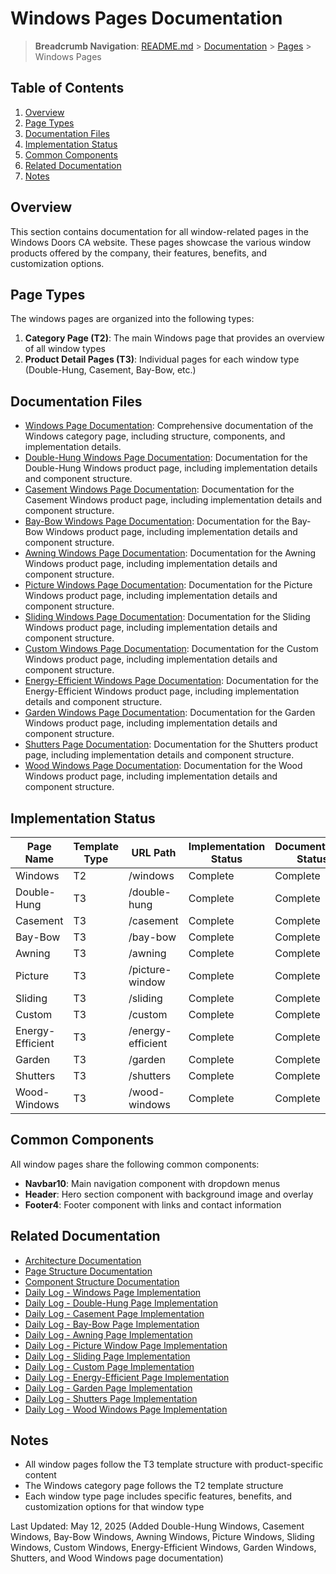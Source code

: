 # Windows Pages Documentation

> **Breadcrumb Navigation**: [README.md](../../../README.md) > [Documentation](../../index.md) > [Pages](../index.md) > Windows Pages

## Table of Contents

1. [Overview](#overview)
2. [Page Types](#page-types)
3. [Documentation Files](#documentation-files)
4. [Implementation Status](#implementation-status)
5. [Common Components](#common-components)
6. [Related Documentation](#related-documentation)
7. [Notes](#notes)

## Overview

This section contains documentation for all window-related pages in the Windows Doors CA website. These pages showcase the various window products offered by the company, their features, benefits, and customization options.

## Page Types

The windows pages are organized into the following types:

1. **Category Page (T2)**: The main Windows page that provides an overview of all window types
2. **Product Detail Pages (T3)**: Individual pages for each window type (Double-Hung, Casement, Bay-Bow, etc.)

## Documentation Files

- [Windows Page Documentation](./windows-page-documentation.md): Comprehensive documentation of the Windows category page, including structure, components, and implementation details.
- [Double-Hung Windows Page Documentation](./double-hung-page-documentation.md): Documentation for the Double-Hung Windows product page, including implementation details and component structure.
- [Casement Windows Page Documentation](./casement-page-documentation.md): Documentation for the Casement Windows product page, including implementation details and component structure.
- [Bay-Bow Windows Page Documentation](./bay-bow-page-documentation.md): Documentation for the Bay-Bow Windows product page, including implementation details and component structure.
- [Awning Windows Page Documentation](./awning-page-documentation.md): Documentation for the Awning Windows product page, including implementation details and component structure.
- [Picture Windows Page Documentation](./picture-page-documentation.md): Documentation for the Picture Windows product page, including implementation details and component structure.
- [Sliding Windows Page Documentation](./sliding-page-documentation.md): Documentation for the Sliding Windows product page, including implementation details and component structure.
- [Custom Windows Page Documentation](./custom-page-documentation.md): Documentation for the Custom Windows product page, including implementation details and component structure.
- [Energy-Efficient Windows Page Documentation](./energy-efficient-page-documentation.md): Documentation for the Energy-Efficient Windows product page, including implementation details and component structure.
- [Garden Windows Page Documentation](./garden-page-documentation.md): Documentation for the Garden Windows product page, including implementation details and component structure.
- [Shutters Page Documentation](./shutters-page-documentation.md): Documentation for the Shutters product page, including implementation details and component structure.
- [Wood Windows Page Documentation](./wood-windows-page-documentation.md): Documentation for the Wood Windows product page, including implementation details and component structure.

## Implementation Status

| Page Name | Template Type | URL Path | Implementation Status | Documentation Status |
|-----------|---------------|----------|----------------------|---------------------|
| Windows | T2 | /windows | Complete | Complete |
| Double-Hung | T3 | /double-hung | Complete | Complete |
| Casement | T3 | /casement | Complete | Complete |
| Bay-Bow | T3 | /bay-bow | Complete | Complete |
| Awning | T3 | /awning | Complete | Complete |
| Picture | T3 | /picture-window | Complete | Complete |
| Sliding | T3 | /sliding | Complete | Complete |
| Custom | T3 | /custom | Complete | Complete |
| Energy-Efficient | T3 | /energy-efficient | Complete | Complete |
| Garden | T3 | /garden | Complete | Complete |
| Shutters | T3 | /shutters | Complete | Complete |
| Wood-Windows | T3 | /wood-windows | Complete | Complete |

## Common Components

All window pages share the following common components:

- **Navbar10**: Main navigation component with dropdown menus
- **Header**: Hero section component with background image and overlay
- **Footer4**: Footer component with links and contact information

## Related Documentation

- [Architecture Documentation](../../architecture/architecture-documentation.md)
- [Page Structure Documentation](../../architecture/page-structure.md)
- [Component Structure Documentation](../../architecture/component-structure.md)
- [Daily Log - Windows Page Implementation](../../daily-logs/2025-05-10-windows-page-implementation.md)
- [Daily Log - Double-Hung Page Implementation](../../daily-logs/2025-05-12-double-hung-page-implementation.md)
- [Daily Log - Casement Page Implementation](../../daily-logs/2025-05-12-casement-page-implementation.md)
- [Daily Log - Bay-Bow Page Implementation](../../daily-logs/2025-05-12-bay-bow-page-implementation.md)
- [Daily Log - Awning Page Implementation](../../daily-logs/2025-05-12-awning-page-implementation.md)
- [Daily Log - Picture Window Page Implementation](../../daily-logs/2025-05-12-picture-window-page-implementation.md)
- [Daily Log - Sliding Page Implementation](../../daily-logs/2025-05-12-sliding-page-implementation.md)
- [Daily Log - Custom Page Implementation](../../daily-logs/2025-05-12-custom-page-implementation.md)
- [Daily Log - Energy-Efficient Page Implementation](../../daily-logs/2025-05-12-energy-efficient-page-implementation.md)
- [Daily Log - Garden Page Implementation](../../daily-logs/2025-05-12-garden-page-implementation.md)
- [Daily Log - Shutters Page Implementation](../../daily-logs/2025-05-12-shutters-page-implementation.md)
- [Daily Log - Wood Windows Page Implementation](../../daily-logs/2025-05-12-wood-windows-page-implementation.md)

## Notes

- All window pages follow the T3 template structure with product-specific content
- The Windows category page follows the T2 template structure
- Each window type page includes specific features, benefits, and customization options for that window type

Last Updated: May 12, 2025 (Added Double-Hung Windows, Casement Windows, Bay-Bow Windows, Awning Windows, Picture Windows, Sliding Windows, Custom Windows, Energy-Efficient Windows, Garden Windows, Shutters, and Wood Windows page documentation)
